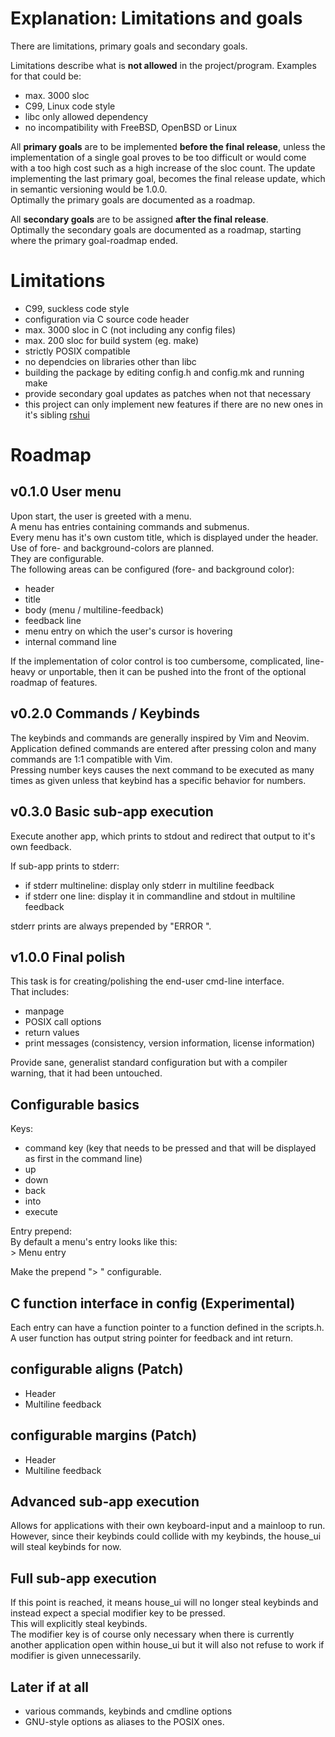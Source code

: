 # Explanation: Limitations and goals 

There are limitations, primary goals and secondary goals.  

Limitations describe what is __not allowed__ in the project/program.
Examples for that could be:  

- max. 3000 sloc
- C99, Linux code style
- libc only allowed dependency
- no incompatibility with FreeBSD, OpenBSD or Linux 

All __primary goals__ are to be implemented __before the final release__, unless
the implementation of a single goal proves to be too difficult or would come
with a too high cost such as a high increase of the sloc count.
The update implementing the last primary goal, becomes the final release update,
which in semantic versioning would be 1.0.0.  
Optimally the primary goals are documented as a roadmap.  

All __secondary goals__ are to be assigned __after the final release__.  
Optimally the secondary goals are documented as a roadmap,
starting where the primary goal-roadmap ended.  

# Limitations

- C99, suckless code style
- configuration via C source code header
- max. 3000 sloc in C (not including any config files)
- max. 200 sloc for build system (eg. make)
- strictly POSIX compatible
- no dependcies on libraries other than libc
- building the package by editing config.h and config.mk and running make
- provide secondary goal updates as patches when not that necessary
- this project can only implement new features if there are no new ones in it's
  sibling [rshui](https://github.com/SchokiCoder/rshui)

# Roadmap

## v0.1.0 User menu

Upon start, the user is greeted with a menu.  
A menu has entries containing commands and submenus.  
Every menu has it's own custom title, which is displayed under the header.  
Use of fore- and background-colors are planned.  
They are configurable.  
The following areas can be configured (fore- and background color):  

- header
- title
- body (menu / multiline-feedback)
- feedback line
- menu entry on which the user's cursor is hovering
- internal command line

If the implementation of color control is too cumbersome, complicated,
line-heavy or unportable, then it can be pushed into the front of the optional
roadmap of features.  

## v0.2.0 Commands / Keybinds

The keybinds and commands are generally inspired by Vim and Neovim.  
Application defined commands are entered after pressing colon and many commands
are 1:1 compatible with Vim.  
Pressing number keys causes the next command to be executed as many times as
given unless that keybind has a specific behavior for numbers.

## v0.3.0 Basic sub-app execution

Execute another app, which prints to stdout and redirect that output to it's
own feedback.  

If sub-app prints to stderr:

- if stderr multineline: display only stderr in multiline feedback
- if stderr one line: display it in commandline and stdout in multiline feedback

stderr prints are always prepended by "ERROR ".  

## v1.0.0 Final polish

This task is for creating/polishing the end-user cmd-line interface.  
That includes:  

- manpage
- POSIX call options
- return values
- print messages (consistency, version information, license information)

Provide sane, generalist standard configuration but with a compiler warning,
that it had been untouched.

## Configurable basics

Keys:  

- command key (key that needs to be pressed and that will be displayed as first
in the command line)
- up
- down
- back
- into
- execute

Entry prepend:  
By default a menu's entry looks like this:  
\> Menu entry  
  
Make the prepend "> " configurable.  

## C function interface in config (Experimental)

Each entry can have a function pointer to a function defined in the scripts.h.  
A user function has output string pointer for feedback and int return.  

## configurable aligns (Patch)

- Header
- Multiline feedback

## configurable margins (Patch)

- Header
- Multiline feedback

## Advanced sub-app execution

Allows for applications with their own keyboard-input and a mainloop to run.  
However, since their keybinds could collide with my keybinds, the house_ui will
steal keybinds for now.  

## Full sub-app execution

If this point is reached, it means house_ui will no longer steal keybinds and
instead expect a special modifier key to be pressed.  
This will explicitly steal keybinds.  
The modifier key is of course only necessary when there is currently another
application open within house_ui but it will also not refuse to work if
modifier is given unnecessarily.  

## Later if at all

- various commands, keybinds and cmdline options
- GNU-style options as aliases to the POSIX ones.
